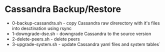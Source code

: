 Cassandra Backup/Restore
========================

* 0-backup-cassandra.sh - copy Cassandra raw direrectory with it's files into desctination using rsync
* 1-downgrade-dse.sh - downgrade Cassandra to the source version
* 2-delete-peers.sh - delete peers
* 3-upgrade-system.sh - update Cassandra yaml files and system tables`
